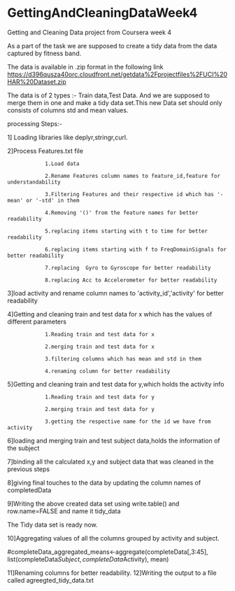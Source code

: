 # GettingAndCleaningDataWeek4
Getting and Cleaning Data project from Coursera week 4

As a part of the task we are supposed to create a tidy data from the data captured by fitness band.

The data is available in .zip format in the following link 
https://d396qusza40orc.cloudfront.net/getdata%2Fprojectfiles%2FUCI%20HAR%20Dataset.zip

The data is of 2 types :- Train data,Test Data. And we are supposed to merge them in one and make a tidy data set.This new Data set should only consists of columns std and mean values.


processing Steps:-

1] Loading libraries like deplyr,stringr,curl. 

2]Process Features.txt file

				1.Load data
				
				2.Rename Features column names to feature_id,feature for understandability
				
				3.Filtering Features and their respective id which has '-mean' or '-std' in them
				
				4.Removing '()' from the feature names for better readability
				
				5.replacing items starting with t to time for better readability
				
				6.replacing items starting with f to FreqDomainSignals for better readability
				
				7.replacing  Gyro to Gyroscope for better readability
				
				8.replacing Acc to Accelerometer for better readability
				
3]load activity and rename column names to 'activity_id','activity' for better readability

4]Getting and cleaning train and test data for x which has the values of different parameters

				1.Reading train and test data for x
				
				2.merging train and test data for x
				
				3.filtering columns which has mean and std in them
				
				4.renaming column for better readability
				
5]Getting and cleaning train and test data for y,which holds the activity info

				1.Reading train and test data for y
				
				2.merging train and test data for y
				
				3.getting the respective name for the id we have from activity
				
6]loading and merging train and test subject data,holds the information of the subject

7]binding all the calculated x,y and subject data that was cleaned in the previous steps

8]giving final touches to the data by updating the column names of completedData

9]Writing the above created data set using write.table() and row.name=FALSE and name it tidy_data

The Tidy data set is ready now.

10]Aggregating values of all the columns grouped by activity and subject.

#completeData_aggregated_means<-aggregate(completeData[,3:45], list(completeData$Subject,completeData$Activity), mean)

11]Renaming columns for better readability.
12]Writing the output to a file called agreegted_tidy_data.txt


